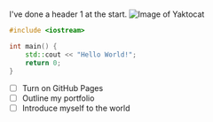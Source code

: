 # 
I've done a header 1 at the start.
![Image of Yaktocat](https://octodex.github.com/images/yaktocat.png)

``` c++
#include <iostream>

int main() {
    std::cout << "Hello World!";
    return 0;
}
```
- [ ] Turn on GitHub Pages
- [ ] Outline my portfolio
- [ ] Introduce myself to the world
